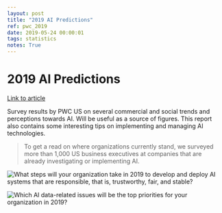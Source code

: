 ```yaml
---
layout: post
title: "2019 AI Predictions"
ref: pwc_2019
date: 2019-05-24 00:00:01
tags: statistics
notes: True
---
```


# 2019 AI Predictions

[Link to article](https://www.pwc.com/ai2019)

Survey results by PWC US on several commercial and social trends and perceptions towards AI. Will be useful as a source of figures. This report also contains some interesting tips on implementing and managing AI technologies.

> To get a read on where organizations currently stand, we surveyed more than 1,000 US business executives at companies that are already investigating or implementing AI.

![What steps will your organization take in 2019 to develop and deploy AI systems that are responsible, that is, trustworthy, fair, and stable?](https://www.pwc.com/content/dam/pwc/us/en/advisory-services/assets/2019-ai-predictions-responsible-ai.gif)

![Which AI data-related issues will be the top priorities for your organization in 2019?](https://www.pwc.com/content/dam/pwc/us/en/advisory-services/assets/2019-ai-predictions-data-priorities.gif)